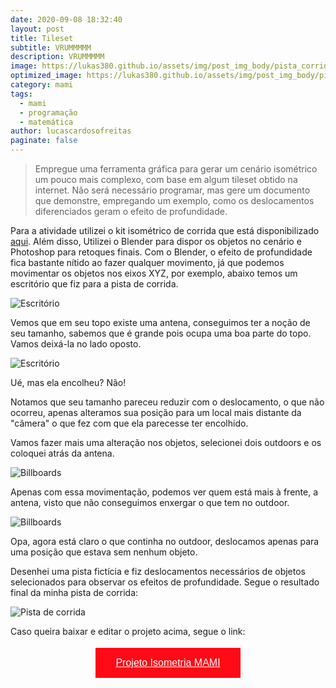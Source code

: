 ```yaml
---
date: 2020-09-08 18:32:40
layout: post
title: Tileset
subtitle: VRUMMMMM
description: VRUMMMMM
image: https://lukas380.github.io/assets/img/post_img_body/pista_corrida.png
optimized_image: https://lukas380.github.io/assets/img/post_img_body/pista_corrida.png
category: mami
tags:
  - mami
  - programação
  - matemática
author: lucascardosofreitas
paginate: false
---
```


>  Empregue uma ferramenta gráfica para gerar um cenário isométrico um pouco mais complexo, com base em algum tileset obtido na internet. Não será necessário programar, mas gere um documento que demonstre, empregando um exemplo, como os deslocamentos diferenciados geram o efeito de profundidade.

Para a atividade utilizei o kit isométrico de corrida que está disponibilizado [aqui](https://www.kenney.nl/assets/racing-kit). Além disso, Utilizei o Blender para dispor os objetos no cenário e Photoshop para retoques finais. Com o Blender, o efeito de profundidade fica bastante nítido ao fazer qualquer movimento, já que podemos movimentar os objetos nos eixos XYZ, por exemplo, abaixo temos um escritório que fiz para a pista de corrida.

![Escritório](https://lukas380.github.io/assets/img/post_img_body/exemplo_1.png)

Vemos que em seu topo existe uma antena, conseguimos ter a noção de seu tamanho, sabemos que é grande pois ocupa uma boa parte do topo. Vamos deixá-la no lado oposto.

![Escritório](https://lukas380.github.io/assets/img/post_img_body/exemplo_2.png)

Ué, mas ela encolheu? Não!

Notamos que seu tamanho pareceu reduzir com o deslocamento, o que não ocorreu, apenas alteramos sua posição para um local mais distante da "câmera" o que fez com que ela parecesse ter encolhido.

Vamos fazer mais uma alteração nos objetos, selecionei dois outdoors e os coloquei atrás da antena.

![Billboards](https://lukas380.github.io/assets/img/post_img_body/exemplo_3.png)

Apenas com essa movimentação, podemos ver quem está mais à frente, a antena, visto que não conseguimos enxergar o que tem no outdoor.

![Billboards](https://lukas380.github.io/assets/img/post_img_body/exemplo_4.png)

Opa, agora está claro o que continha no outdoor, deslocamos apenas para uma posição que estava sem nenhum objeto.

Desenhei uma pista fictícia e fiz deslocamentos necessários de objetos selecionados para observar os efeitos de profundidade. Segue o resultado final da minha pista de corrida:

![Pista de corrida](https://lukas380.github.io/assets/img/post_img_body/pista_corrida.png)

Caso queira baixar e editar o projeto acima, segue o link:
<center>
  <button style="background-color: #ff0a16; border: none; padding: 15px 32px; text-align: center; text-decoration: none; display: inline-block; font-size: 16px; margin: 4px 2px; cursor: pointer;"> 
  <a href="https://drive.google.com/drive/folders/154bCIY4sWc-YJMO8V2EYqjBmVuCngCXs?usp=sharing" style="color: white;">Projeto Isometria MAMI</a>
  </button>
</center>